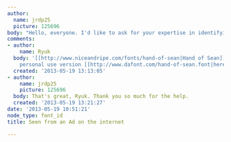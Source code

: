 ```yaml
---
author:
  name: jrdp25
  picture: 125696
body: "Hello, everyone. I'd like to ask for your expertise in identifying this font.\r\nCheers.\r\n\r\n[img:sites/default/files/old-images/What_font_is_this_6303.png]"
comments:
- author:
    name: Ryuk
  body: '[[http://www.niceandripe.com/fonts/hand-of-sean|Hand of Sean]] (free for
    personal use version [[http://www.dafont.com/hand-of-sean.font|here]])'
  created: '2013-05-19 13:13:05'
- author:
    name: jrdp25
    picture: 125696
  body: That's great, Ryuk. Thank you so much for the help.
  created: '2013-05-19 13:21:27'
date: '2013-05-19 10:51:21'
node_type: font_id
title: Seen from an Ad on the internet

---
```


